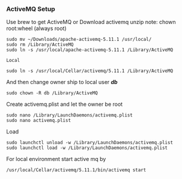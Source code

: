### ActiveMQ Setup

Use brew to get ActiveMQ or Download activemq
unzip
note: chown root:wheel (always root)


	sudo mv ~/Downloads/apache-activemq-5.11.1 /usr/local/
	sudo rm /Library/ActiveMQ
	sudo ln -s /usr/local/apache-activemq-5.11.1 /Library/ActiveMQ

	Local
	
	sudo ln -s /usr/local/Cellar/activemq/5.11.1 /Library/ActiveMQ
	
And then change owner ship to local user ***db***

	sudo chown -R db /Library/ActiveMQ
	
Create activemq.plist and let the owner be root
	
	sudo nano /Library/LaunchDaemons/activemq.plist
	sudo nano activemq.plist

Load 	

	sudo launchctl unload -w /Library/LaunchDaemons/activemq.plist
	sudo launchctl load -w /Library/LaunchDaemons/activemq.plist

For local environment start active mq by

	/usr/local/Cellar/activemq/5.11.1/bin/activemq start
